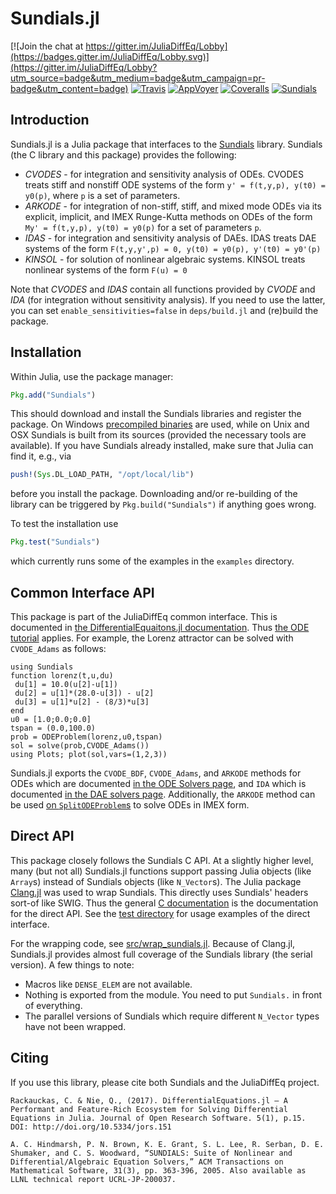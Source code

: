 Sundials.jl
===========

[![Join the chat at https://gitter.im/JuliaDiffEq/Lobby](https://badges.gitter.im/JuliaDiffEq/Lobby.svg)](https://gitter.im/JuliaDiffEq/Lobby?utm_source=badge&utm_medium=badge&utm_campaign=pr-badge&utm_content=badge)
[![Travis](https://travis-ci.org/JuliaDiffEq/Sundials.jl.svg?branch=master)](https://travis-ci.org/JuliaDiffEq/Sundials.jl)
[![AppVoyer](https://ci.appveyor.com/api/projects/status/s14c4i1sd322x6ko/branch/master?svg=true)](https://ci.appveyor.com/project/ChrisRackauckas/sundials-jl/branch/master)
[![Coveralls](https://coveralls.io/repos/github/JuliaDiffEq/Sundials.jl/badge.svg?branch=master)](https://coveralls.io/github/JuliaDiffEq/Sundials.jl?branch=master)
[![Sundials](http://pkg.julialang.org/badges/Sundials_0.6.svg)](http://pkg.julialang.org/?pkg=Sundials)

Introduction
------------

Sundials.jl is a Julia package that interfaces to the
[Sundials](https://computation.llnl.gov/casc/sundials/main.html)
library. Sundials (the C library and this package) provides the
following:

* *CVODES* - for integration and sensitivity analysis of ODEs.
          CVODES treats stiff and nonstiff ODE systems of the form
          `y' = f(t,y,p), y(t0) = y0(p)`,
          where `p` is a set of parameters.
* *ARKODE* - for integration of non-stiff, stiff, and mixed mode
          ODEs via its explicit, implicit, and IMEX Runge-Kutta
          methods on ODEs of the form `My' = f(t,y,p), y(t0) = y0(p)`
          for a set of parameters `p`.
* *IDAS*   - for integration and sensitivity analysis of DAEs.
          IDAS treats DAE systems of the form
          `F(t,y,y',p) = 0, y(t0) = y0(p), y'(t0) = y0'(p)`
* *KINSOL* - for solution of nonlinear algebraic systems.
          KINSOL treats nonlinear systems of the form
          `F(u) = 0`

Note that *CVODES* and *IDAS* contain all functions provided by *CVODE* and *IDA* (for integration
without sensitivity analysis). If you need to use the latter, you can set `enable_sensitivities=false`
in `deps/build.jl` and (re)build the package.

Installation
---

Within Julia, use the package manager:
```julia
Pkg.add("Sundials")
```
This should download and install the Sundials libraries and register the package. On Windows [precompiled binaries](http://sourceforge.net/projects/juliadeps-win/files)
are used, while on Unix and OSX Sundials is built from its sources (provided the necessary tools are
available). If you have Sundials already installed, make sure that Julia can find it, e.g., via
```julia
push!(Sys.DL_LOAD_PATH, "/opt/local/lib")
```
before you install the package. Downloading and/or re-building of the library can be triggered by `Pkg.build("Sundials")`
if anything goes wrong.

To test the installation use
```julia
Pkg.test("Sundials")
```
which currently runs some of the examples in the `examples` directory.

Common Interface API
--------------------

This package is part of the JuliaDiffEq common interface. This is documented in [the DifferentialEquaitons.jl documentation](http://docs.juliadiffeq.org/latest/index.html). Thus [the ODE tutorial](http://docs.juliadiffeq.org/latest/tutorials/ode_example.html) applies. For example, the Lorenz attractor can be solved with `CVODE_Adams` as follows:

```juila
using Sundials
function lorenz(t,u,du)
 du[1] = 10.0(u[2]-u[1])
 du[2] = u[1]*(28.0-u[3]) - u[2]
 du[3] = u[1]*u[2] - (8/3)*u[3]
end
u0 = [1.0;0.0;0.0]
tspan = (0.0,100.0)
prob = ODEProblem(lorenz,u0,tspan)
sol = solve(prob,CVODE_Adams())
using Plots; plot(sol,vars=(1,2,3))
```

Sundials.jl exports the `CVODE_BDF`, `CVODE_Adams`, and `ARKODE` methods for
ODEs which are documented
[in the ODE Solvers page](http://docs.juliadiffeq.org/latest/solvers/ode_solve.html#Sundials.jl-1), and `IDA` which is documented
[in the DAE solvers page](http://docs.juliadiffeq.org/latest/solvers/dae_solve.html).
Additionally, the `ARKODE` method can be used
[on `SplitODEProblem`s](http://docs.juliadiffeq.org/latest/solvers/split_ode_solve.html#Implicit-Explicit-(IMEX)-ODE-1)
to solve ODEs in IMEX form.

Direct API
---

This package closely follows the Sundials C API. At a slightly higher
level, many (but not all) Sundials.jl functions support passing Julia
objects (like `Array`s) instead of Sundials objects (like `N_Vector`s).
The Julia package [Clang.jl](https://github.com/ihnorton/Clang.jl) was
used to wrap Sundials. This directly uses Sundials' headers sort-of
like SWIG. Thus the general
[C documentation](https://computation.llnl.gov/casc/sundials/documentation/documentation.html)
is the documentation for the direct API. See the 
[test directory](https://github.com/JuliaLang/Sundials.jl/blob/master/test) for usage examples
of the direct interface.

For the wrapping
code, see
[src/wrap_sundials.jl](https://github.com/JuliaLang/Sundials.jl/blob/master/src/wrap_sundials.jl).
Because of Clang.jl, Sundials.jl provides almost full coverage of the Sundials library 
(the serial version). A few things to note:

* Macros like `DENSE_ELEM` are not available.
* Nothing is exported from the module. You need to put `Sundials.`
  in front of everything.
* The parallel versions of Sundials which require different `N_Vector`
  types have not been wrapped.
  
Citing
------

If you use this library, please cite both Sundials and the JuliaDiffEq project.

```
Rackauckas, C. & Nie, Q., (2017). DifferentialEquations.jl – A Performant and Feature-Rich Ecosystem for Solving Differential Equations in Julia. Journal of Open Research Software. 5(1), p.15. DOI: http://doi.org/10.5334/jors.151

A. C. Hindmarsh, P. N. Brown, K. E. Grant, S. L. Lee, R. Serban, D. E. Shumaker, and C. S. Woodward, “SUNDIALS: Suite of Nonlinear and Differential/Algebraic Equation Solvers,” ACM Transactions on Mathematical Software, 31(3), pp. 363-396, 2005. Also available as LLNL technical report UCRL-JP-200037.
```
